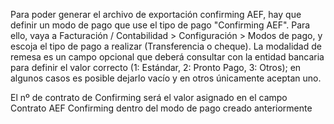 Para poder generar el archivo de exportación confirming AEF, hay que
definir un modo de pago que use el tipo de pago "Confirming AEF". Para
ello, vaya a Facturación / Contabilidad \> Configuración \> Modos de
pago, y escoja el tipo de pago a realizar (Transferencia o cheque). La
modalidad de remesa es un campo opcional que deberá consultar con la
entidad bancaria para definir el valor correcto (1: Estándar, 2: Pronto
Pago, 3: Otros); en algunos casos es posible dejarlo vacío y en otros
únicamente aceptan uno.

El nº de contrato de Confirming será el valor asignado en el campo
Contrato AEF Confirming dentro del modo de pago creado anteriormente

